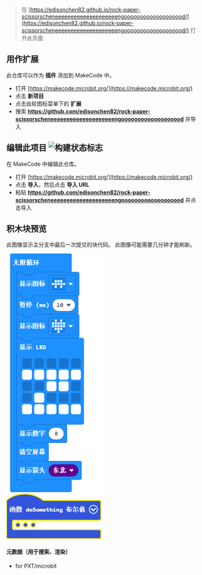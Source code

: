 
> 在 [https://edisonchen82.github.io/rock-paper-scissorscheneeeeeeeeeeeeeeeeeeeengooooooooooooooooood/](https://edisonchen82.github.io/rock-paper-scissorscheneeeeeeeeeeeeeeeeeeeengooooooooooooooooood/) 打开此页面

## 用作扩展

此仓库可以作为 **插件** 添加到 MakeCode 中。

* 打开 [https://makecode.microbit.org/](https://makecode.microbit.org/)
* 点击 **新项目**
* 点击齿轮图标菜单下的 **扩展**
* 搜索 **https://github.com/edisonchen82/rock-paper-scissorscheneeeeeeeeeeeeeeeeeeeengooooooooooooooooood** 并导入

## 编辑此项目 ![构建状态标志](https://github.com/edisonchen82/rock-paper-scissorscheneeeeeeeeeeeeeeeeeeeengooooooooooooooooood/workflows/MakeCode/badge.svg)

在 MakeCode 中编辑此仓库。

* 打开 [https://makecode.microbit.org/](https://makecode.microbit.org/)
* 点击 **导入**，然后点击 **导入 URL**
* 粘贴 **https://github.com/edisonchen82/rock-paper-scissorscheneeeeeeeeeeeeeeeeeeeengooooooooooooooooood** 并点击导入

## 积木块预览

此图像显示主分支中最后一次提交的块代码。
此图像可能需要几分钟才能刷新。

![块的渲染视图](https://github.com/edisonchen82/rock-paper-scissorscheneeeeeeeeeeeeeeeeeeeengooooooooooooooooood/raw/master/.github/makecode/blocks.png)

#### 元数据（用于搜索、渲染）

* for PXT/microbit
<script src="https://makecode.com/gh-pages-embed.js"></script><script>makeCodeRender("{{ site.makecode.home_url }}", "{{ site.github.owner_name }}/{{ site.github.repository_name }}");</script>
